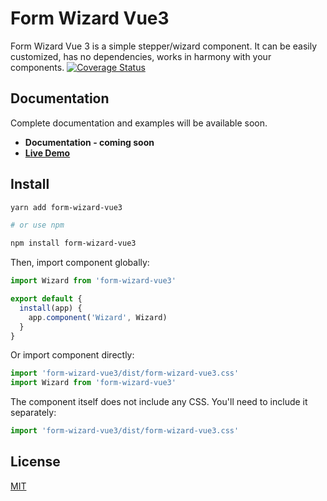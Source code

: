 # Form Wizard Vue3

Form Wizard Vue 3 is a simple stepper/wizard component. It can be easily customized, has no dependencies, works in harmony with your components.
[![Coverage Status](https://codecov.io/gh/bahadirsofuoglu/form-wizard-vue3/branch/master/graph/badge.svg)](https://codecov.io/gh/bahadirsofuoglu/form-wizard-vue3)

## Documentation

Complete documentation and examples will be available soon.

- **Documentation - coming soon**
- **[Live Demo](https://stackblitz.com/edit/vue-1bngkw?file=src/App.vue)**

## Install

```bash
yarn add form-wizard-vue3

# or use npm

npm install form-wizard-vue3
```

Then, import component globally:

```js
import Wizard from 'form-wizard-vue3'

export default {
  install(app) {
    app.component('Wizard', Wizard)
  }
}
```

Or import component directly:

```js
import 'form-wizard-vue3/dist/form-wizard-vue3.css'
import Wizard from 'form-wizard-vue3'
```

The component itself does not include any CSS. You'll need to include it separately:

```js
import 'form-wizard-vue3/dist/form-wizard-vue3.css'
```

## License

[MIT](https://github.com/bahadirsofuoglu/form-wizard-vue3/blob/master/LICENSE.md)
